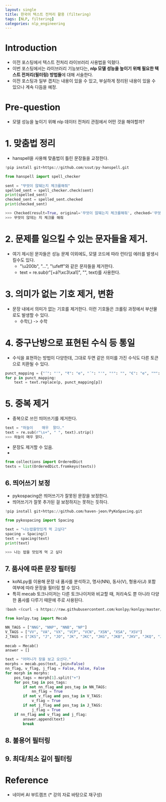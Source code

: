```yaml
---
layout: single
title: 한국어 텍스트 전처리 활용 (filtering)
tags: [NLP, filtering]
categories: nlp_engineering
---
```

# Introduction
- 이전 포스팅에서 텍스트 전처리 라이브러리 사용법을 익혔다. 
- 이번 포스팅에서는 라이브러리 기능보다는, **nlp 모델 성능을 높이기 위해 필요한 텍스트 전처리(필터링) 방법들**에 대해 서술한다.
- 이전 포스팅과 일부 겹치는 내용이 있을 수 있고, 부실하게 정리된 내용이 있을 수 있으나 계속 다듬을 예정.

# Pre-question
- 모델 성능을 높이기 위해 nlp 데이터 전처리 관점에서 어떤 것을 해야할까?

# 1. 맞춤법 정리
- hanspell을 사용해 맞춤법이 틀린 문장들을 교정한다.

```python
!pip install git+https://github.com/ssut/py-hanspell.git

from hanspell import spell_checker
 
sent = "무엇이 않뒈는지 체크를해줘"
spelled_sent = spell_checker.check(sent)
print(spelled_sent)
checked_sent = spelled_sent.checked 
print(checked_sent)

>>> Checked(result=True, original='무엇이 않뒈는지 체크를해줘', checked='무엇이 않데는 지 체크를 해줘', errors=2, words=OrderedDict([('무엇이', 0), ('않데는', 4), ('지', 4), ('체크를', 2), ('해줘', 2)]), time=0.7035374641418457)
>>> 무엇이 않데는 지 체크를 해줘
```


# 2. 문제를 일으킬 수 있는 문자들을 제거.
- 여기 제시된 문자들은 성능 문제 이외에도, 모델 코드에 따라 런타임 에러를 발생시킬수도 있다.
  - "\u200b", "…", "\ufeff"와 같은 문자들을 제거한다.
  - text = re.sub(r"[\+á?\xc3\xa1]", "", text)를 사용한다.

# 3. 의미가 없는 기호 제거, 변환
- 문장 내에서 의미가 없는 기호를 제거한다. 이런 기호들은 크롤링 과정에서 부산물로도 발생할 수 있다.
  - 수학(,) -> 수학

# 4. 중구난방으로 표현된 수식 등 통일
- 수식을 표현하는 방법이 다양한데, 그대로 두면 같은 의미를 가진 수식도 다른 토큰으로 치환될 수 있다.

```python
punct_mapping = {"‘": "'", "₹": "e", "´": "'", "°": "", "€": "e", "™": "tm", "√": " sqrt ", "×": "x", "²": "2", "—": "-", "–": "-", "’": "'", "_": "-", "`": "'", '“': '"', '”': '"', '“': '"', "£": "e", '∞': 'infinity', 'θ': 'theta', '÷': '/', 'α': 'alpha', '•': '.', 'à': 'a', '−': '-', 'β': 'beta', '∅': '', '³': '3', 'π': 'pi', }
for p in punct_mapping:
    text = text.replace(p, punct_mapping[p])
```

# 5. 중복 제거
- 중복으로 쓰인 띄어쓰기를 제거한다.

```python
text = "하늘이    매우  맑다."
text = re.sub(r"\s+", " ", text).strip()
>>> 하늘이 매우 맑다.
```

- 문장도 제거할 수 있음.
- 
```python
from collections import OrderedDict
texts = list(OrderedDict.fromkeys(texts))
```

## 6. 띄어쓰기 보정
- pykospacing은 띄어쓰기가 잘못된 문장을 보정한다.
- 띄어쓰기가 잘못 추가된 걸 보정하지는 못하는 듯하다.

```python
!pip install git+https://github.com/haven-jeon/PyKoSpacing.git

from pykospacing import Spacing

text = "나는밥을맛있게 먹 고싶다"
spacing = Spacing()
text = spacing(text)
print(text)

>>> 나는 밥을 맛있게 먹 고 싶다
```

## 7. 품사에 따른 문장 필터링
- koNLpy를 이용해 문장 내 품사를 분석하고, 명사(NN), 동사(V), 형용사(J) 포함 여부에 따라 문장을 필터링 할 수 있다.
- 특히 mecab 토크나이저는 다른 토크나이저와 비교할 때, 처리속도 뿐 아니라 다양한 품사를 다루기 때문에 주로 사용된다.

```python
!bash <(curl -s https://raw.githubusercontent.com/konlpy/konlpy/master/scripts/mecab.sh)

from konlpy.tag import Mecab

NN_TAGS = ["NNG", "NNP", "NNB", "NP"]
V_TAGS = ["VV", "VA", "VX", "VCP", "VCN", "XSN", "XSA", "XSV"]
J_TAGS = ["JKS", "J", "JO", "JK", "JKC", "JKG", "JKB", "JKV", "JKQ", "JX", "JC", "JKI", "JKO", "JKM", "ETM"]
    
mecab = Mecab()
answer = []

text = "어머니가 장을 보고 오신다."
morphs = mecab.pos(text, join=False)
nn_flag, v_flag, j_flag = False, False, False
for morph in morphs:
    pos_tags = morph[1].split("+")
    for pos_tag in pos_tags:
        if not nn_flag and pos_tag in NN_TAGS:
            nn_flag = True
        if not v_flag and pos_tag in V_TAGS:
            v_flag = True
        if not j_flag and pos_tag in J_TAGS:
            j_flag = True
    if nn_flag and v_flag and j_flag:
        answer.append(text)
        break
```

## 8. 불용어 필터링

## 9. 최대/최소 길이 필터링


# Reference
- 네이버 AI 부트캠프 (* 강의 자료 바탕으로 재구성)
